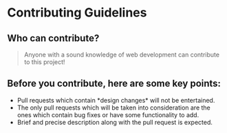 # Contributing Guidelines

## Who can contribute?

> Anyone with a sound knowledge of web development can contribute to this project!

## Before you contribute, here are some key points:

<ul>
  <li>Pull requests which contain *design changes* will not be entertained.</li>
  <li>The only pull requests which will be taken into consideration are the ones which contain bug fixes or have some functionality to add.</li>
  <li>Brief and precise description along with the pull request is expected.</li>
</ul>
